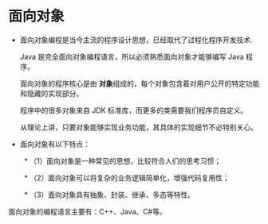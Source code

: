 # 面向对象

* 面向对象编程是当今主流的程序设计思想，已经取代了过程化程序开发技术.

  Java 是完全面向对象编程语言，所以必须熟悉面向对象才能够编写 Java 程序。

  面向对象的程序核心是由 **对象**组成的，每个对象包含着对用户公开的特定功能和隐藏的实现部分。

  程序中的很多对象来自 JDK 标准库，而更多的类需要我们程序员自定义。

  从理论上讲，只要对象能够实现业务功能，其具体的实现细节不必特别关心。

* 面向对象有以下特点：

　　 * （1）面向对象是一种常见的思想，比较符合人们的思考习惯；

　 　* （2）面向对象可以将复杂的业务逻辑简单化，增强代码复用性；

　 　* （3）面向对象具有抽象、封装、继承、多态等特性。

面向对象的编程语言主要有：C++、Java、C#等。
